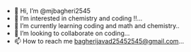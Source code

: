 - 👋 Hi, I’m @mjbagheri2545
- 👀 I’m interested in chemistry and coding !!...
- 🌱 I’m currently learning coding and math and chemistry..
- 💞️ I’m looking to collaborate on coding...
- 📫 How to reach me bagherijavad25452545@gmail.com...

<!---
mjbagheri2545/mjbagheri2545 is a ✨ special ✨ repository because its `README.md` (this file) appears on your GitHub profile.
You can click the Preview link to take a look at your changes.
--->
